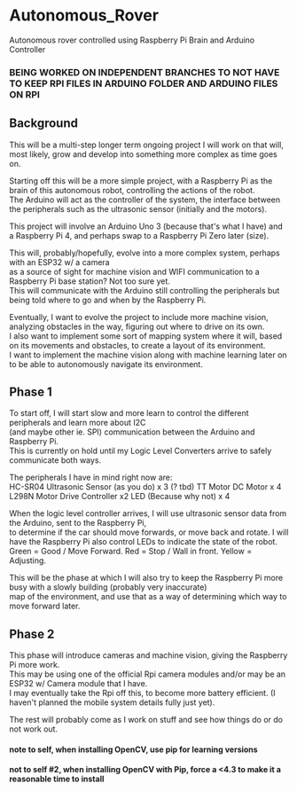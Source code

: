# Autonomous_Rover
Autonomous rover controlled using Raspberry Pi Brain and Arduino Controller
### BEING WORKED ON INDEPENDENT BRANCHES TO NOT HAVE TO KEEP RPI FILES IN ARDUINO FOLDER AND ARDUINO FILES ON RPI

## Background
This will be a multi-step longer term ongoing project I will work on that will, most likely, grow and develop into something more complex as time goes on. 

Starting off this will be a more simple project, with a Raspberry Pi as the brain of this autonomous robot, controlling the actions of the robot.  
The Arduino will act as the controller of the system, the interface between the peripherals such as the ultrasonic sensor (initially and the motors).

This project will involve an Arduino Uno 3 (because that's what I have) and a Raspberry Pi 4, and perhaps swap to a Raspberry Pi Zero later (size).

This will, probably/hopefully, evolve into a more complex system, perhaps with an ESP32 w/ a camera  
as a source of sight for machine vision and WIFI communication to a Raspberry Pi base station? Not too sure yet.   
This will communicate with the Arduino still controlling the peripherals but being told where to go and when by the Raspberry Pi. 

Eventually, I want to evolve the project to include more machine vision, analyzing obstacles in the way, figuring out where to drive on its own.  
I also want to implement some sort of mapping system where it will, based on its movements and obstacles, to create a layout of its environment.  
I want to implement the machine vision along with machine learning later on to be able to autonomously navigate its environment. 

## Phase 1 
To start off, I will start slow and more learn to control the different peripherals and learn more about I2C  
(and maybe other ie. SPI) communication between the Arduino and Raspberry Pi.  
This is currently on hold until my Logic Level Converters arrive to safely communicate both ways. 

The peripherals I have in mind right now are:  
HC-SR04 Ultrasonic Sensor (as you do) x 3 (? tbd)
TT Motor DC Motor x 4
L298N Motor Drive Controller x2
LED (Because why not) x 4

When the logic level controller arrives, I will use ultrasonic sensor data from the Arduino, sent to the Raspberry Pi,  
to determine if the car should move forwards, or move back and rotate. I will have the Raspberry Pi also control LEDs 
to indicate the state of the robot. Green = Good / Move Forward. Red = Stop / Wall in front. Yellow = Adjusting. 

This will be the phase at which I will also try to keep the Raspberry Pi more busy with a slowly building (probably very inaccurate)  
map of the environment, and use that as a way of determining which way to move forward later. 

## Phase 2 
This phase will introduce cameras and machine vision, giving the Raspberry Pi more work.  
This may be using one of the official Rpi camera modules and/or may be an ESP32 w/ Camera module that I have.  
I may eventually take the Rpi off this, to become more battery efficient. (I haven't planned the mobile system details fully just yet).

The rest will probably come as I work on stuff and see how things do or do not work out. 




#### note to self, when installing OpenCV, use pip for learning versions  
#### not to self #2, when installing OpenCV with Pip, force a <4.3 to make it a reasonable time to install
